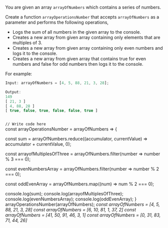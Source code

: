 You are given an array `arrayOfNumbers` which contains a series of numbers.

Create a function `arrayOperationsNumber` that accepts `arrayOfNumbers` as a parameter and performs the following operations,

- Logs the sum of all numbers in the given array to the console.
- Creates a new array from given array containing only elements that are multiples of 3.
- Creates a new array from given array containing only even numbers and logs it to the console.
- Creates a new array from given array that contains true for even numbers and false for odd numbers then logs it to the console.

For example:

```js
Input: arrayOfNumbers = [4, 5, 88, 21, 3, 28];

Output:
149
[ 21, 3 ]
[ 4, 88, 28 ]
[ true, false, true, false, false, true ]
```

<codeblock language="javascript" type="exercise" testMode="multipleInput">
<code>
// Write code here
</code>
<solution>
const arrayOperationsNumber = arrayOfNumbers => {

  const sum = arrayOfNumbers.reduce((accumulator, currentValue) => accumulator + currentValue, 0);

  const arrayofMultiplesOfThree = arrayOfNumbers.filter(number => number % 3 === 0);

  const evenNumbersArray = arrayOfNumbers.filter(number => number % 2 === 0);

  const oddEvenArray = arrayOfNumbers.map((num) => num % 2 === 0);

  console.log(sum);
  console.log(arrayofMultiplesOfThree);
  console.log(evenNumbersArray);
  console.log(oddEvenArray);
}
</solution>
<testcases>
<caller>
arrayOperationsNumber(arrayOfNumbers);
</caller>
<testcase>
<i>
const arrayOfNumbers = [4, 5, 88, 21, 3, 28]
</i>
</testcase>
<testcase>
<i>
const arrayOfNumbers = [6, 10, 81, 1, 37, 2]
</i>
</testcase>
<testcase>
<i>
const arrayOfNumbers = [41, 50, 91, 46, 3, 1]
</i>
</testcase>
<testcase>
<i>
const arrayOfNumbers = [0, 31, 83, 71, 44, 26]
</i>
</testcase>
</testcases>
</codeblock>
